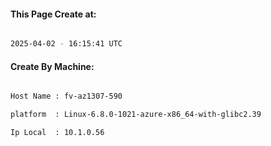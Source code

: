 
   
#### This Page Create at:

```bash

2025-04-02 - 16:15:41 UTC

```

#### Create By Machine:

```bash

Host Name : fv-az1307-590

platform  : Linux-6.8.0-1021-azure-x86_64-with-glibc2.39

Ip Local  : 10.1.0.56

```

